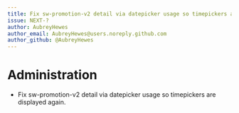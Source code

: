 ```yaml
---
title: Fix sw-promotion-v2 detail via datepicker usage so timepickers are displayed again.
issue: NEXT-?
author: AubreyHewes
author_email: AubreyHewes@users.noreply.github.com
author_github: @AubreyHewes
---
```

# Administration
* Fix sw-promotion-v2 detail via datepicker usage so timepickers are displayed again.
